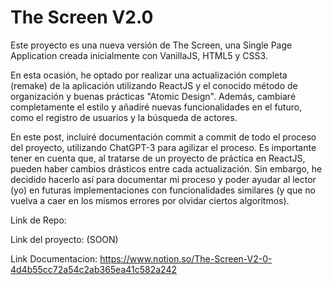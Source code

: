 # The Screen V2.0

Este proyecto es una nueva versión de The Screen, una Single Page Application creada inicialmente con VanillaJS, HTML5 y CSS3.

En esta ocasión, he optado por realizar una actualización completa (remake) de la aplicación utilizando ReactJS y el conocido método de organización y buenas prácticas "Atomic Design". Además, cambiaré completamente el estilo y añadiré nuevas funcionalidades en el futuro, como el registro de usuarios y la búsqueda de actores.

En este post, incluiré documentación commit a commit de todo el proceso del proyecto, utilizando ChatGPT-3 para agilizar el proceso. Es importante tener en cuenta que, al tratarse de un proyecto de práctica en ReactJS, pueden haber cambios drásticos entre cada actualización. Sin embargo, he decidido hacerlo así para documentar mi proceso y poder ayudar al lector (yo) en futuras implementaciones con funcionalidades similares (y que no vuelva a caer en los mismos errores por olvidar ciertos algoritmos).

Link de Repo:

Link del proyecto: (SOON)

Link Documentacion: https://www.notion.so/The-Screen-V2-0-4d4b55cc72a54c2ab365ea41c582a242
